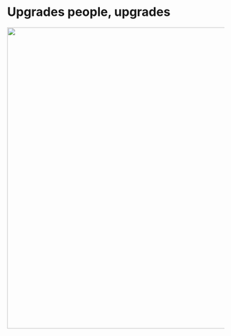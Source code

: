 # Upgrades people, upgrades

<img src="/solution.svg" width=700px>

<!--
So, we landed on this for our design. Layer 3 connectivity comes from our existing Provider Edge infrastructure on Juniper MX series routers. The other side of the point-to-point connectivity goes over a pseudowire to our Label Edge Routers, which uses Ciena's 5000 series routing platform.
We are using Martini-style LDP pseudowires, so there is a targeted LDP session between the PE and LER to facilitate these connections.

We have been deploying the majority of our transit and L3VPN services this way for over a year now, with all provisioning handled by Ciena's Navigator Network Control Suite platform, and have been very impressed with the solution.

The EVPN-VXLAN fabric is deployed on Juniper QFX series switches, managed by Juniper's Apstra platform. EVPN LAGs are used for device connectivity, to give chassis level redundancy without having to cluster the switches or use MC-LAG. All pretty standard stuff for a modern DC fabric.

Across all of this, we can then connect devices from outside of the fabric to devices behind the fabric in a way that provides a high level of redundancy. This is all used to deliver DC to DC connectivity, as well as internet circuits to our firewalls, which are clusters of Fortinet FortiGates.
-->